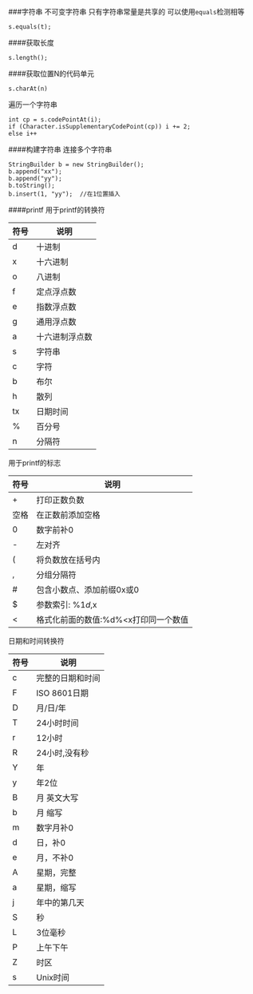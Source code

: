 ###字符串
不可变字符串
只有字符串常量是共享的
可以使用`equals`检测相等
```
s.equals(t);
```

####获取长度
```
s.length();
```
####获取位置N的代码单元
```
s.charAt(n)
```

遍历一个字符串
```
int cp = s.codePointAt(i);
if (Character.isSupplementaryCodePoint(cp)) i += 2;
else i++
```

####构建字符串
连接多个字符串
```
StringBuilder b = new StringBuilder();
b.append("xx");
b.append("yy");
b.toString();
b.insert(1, "yy");	//在1位置插入
```

####printf
用于printf的转换符

| 符号 | 说明            |
| ---- | --------------- |
| d    | 十进制          |
| x    | 十六进制        |
| o    | 八进制          |
| f    | 定点浮点数      |
| e    | 指数浮点数      |
| g    | 通用浮点数      |
| a    | 十六进制浮点数  |
| s    | 字符串          |
| c    | 字符            |
| b    | 布尔            |
| h    | 散列            |
| tx   | 日期时间        |
| %    | 百分号          |
| n    | 分隔符          |

用于printf的标志

| 符号 | 说明                                 |
| ---- | -----------------------------------  |
| +    | 打印正数负数                         |
| 空格 | 在正数前添加空格                     |
| 0    | 数字前补0                            |
| -    | 左对齐                               |
| (    | 将负数放在括号内                     |
| ,    | 分组分隔符                           |
| #    | 包含小数点、添加前缀0x或0            |
| $    | 参数索引: %1$d, %1$x                 |
| <    | 格式化前面的数值:%d%<x打印同一个数值 |

日期和时间转换符

| 符号 | 说明             |
| ---- | ----             |
| c    | 完整的日期和时间 |
| F    | ISO 8601日期     |
| D    | 月/日/年         |
| T    | 24小时时间       |
| r    | 12小时           |
| R    | 24小时,没有秒    |
| Y    | 年               |
| y    | 年2位            |
| B    | 月 英文大写      |
| b    | 月 缩写          |
| m    | 数字月补0        |
| d    | 日，补0          |
| e    | 月，不补0        |
| A    | 星期，完整       |
| a    | 星期，缩写       |
| j    | 年中的第几天     |
| S    | 秒               |
| L    | 3位毫秒          |
| P    | 上午下午         |
| Z    | 时区             |
| s    | Unix时间         |


